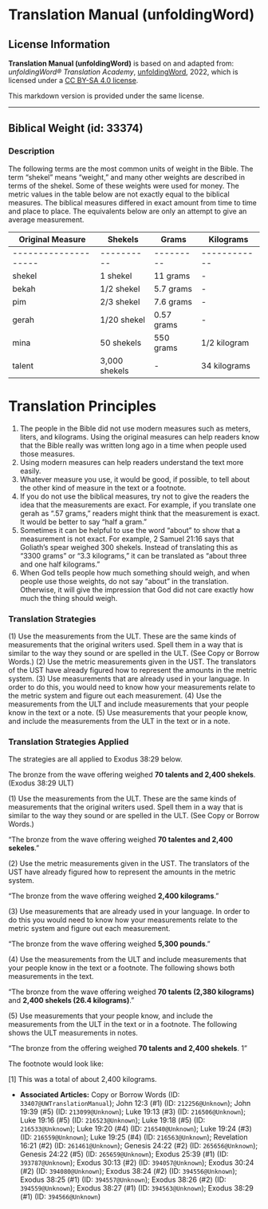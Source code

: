 # Translation Manual (unfoldingWord)

## License Information

**Translation Manual (unfoldingWord)** is based on and adapted from: _unfoldingWord® Translation Academy_, [unfoldingWord](https://unfoldingword.org/utw), 2022, which is licensed under a [CC BY-SA 4.0 license](https://creativecommons.org/licenses/by-sa/4.0/legalcode.en).

This markdown version is provided under the same license.



--------------------------------

## Biblical Weight (id: 33374)

### Description

The following terms are the most common units of weight in the Bible. The term “shekel” means “weight,” and many other weights are described in terms of the shekel. Some of these weights were used for money. The metric values in the table below are not exactly equal to the biblical measures. The biblical measures differed in exact amount from time to time and place to place. The equivalents below are only an attempt to give an average measurement.

| Original Measure | Shekels | Grams | Kilograms |
| --- | --- | --- | --- |
| \-\-\-\-\-\-\-\-\-\-\-\-\-\-\-\-\-\-\-\- | \-\-\-\-\-\-\-\-\-\- | \-\-\-\-\-\-\-\-\- | \-\-\-\-\-\-\-\-\-\-\-\- |
| shekel | 1 shekel | 11 grams | \- |
| bekah | 1/2 shekel | 5\.7 grams | \- |
| pim | 2/3 shekel | 7\.6 grams | \- |
| gerah | 1/20 shekel | 0\.57 grams | \- |
| mina | 50 shekels | 550 grams | 1/2 kilogram |
| talent | 3,000 shekels | \- | 34 kilograms |  |

Translation Principles
======================

1. The people in the Bible did not use modern measures such as meters, liters, and kilograms. Using the original measures can help readers know that the Bible really was written long ago in a time when people used those measures.
2. Using modern measures can help readers understand the text more easily.
3. Whatever measure you use, it would be good, if possible, to tell about the other kind of measure in the text or a footnote.
4. If you do not use the biblical measures, try not to give the readers the idea that the measurements are exact. For example, if you translate one gerah as “.57 grams,” readers might think that the measurement is exact. It would be better to say “half a gram.”
5. Sometimes it can be helpful to use the word “about” to show that a measurement is not exact. For example, 2 Samuel 21:16 says that Goliath’s spear weighed 300 shekels. Instead of translating this as “3300 grams” or “3\.3 kilograms,” it can be translated as “about three and one half kilograms.”
6. When God tells people how much something should weigh, and when people use those weights, do not say “about” in the translation. Otherwise, it will give the impression that God did not care exactly how much the thing should weigh.

### Translation Strategies

(1\) Use the measurements from the ULT. These are the same kinds of measurements that the original writers used. Spell them in a way that is similar to the way they sound or are spelled in the ULT. (See Copy or Borrow Words.) (2\) Use the metric measurements given in the UST. The translators of the UST have already figured how to represent the amounts in the metric system. (3\) Use measurements that are already used in your language. In order to do this, you would need to know how your measurements relate to the metric system and figure out each measurement. (4\) Use the measurements from the ULT and include measurements that your people know in the text or a note. (5\) Use measurements that your people know, and include the measurements from the ULT in the text or in a note.

### Translation Strategies Applied

The strategies are all applied to Exodus 38:29 below.

The bronze from the wave offering weighed **70 talents and 2,400 shekels**. (Exodus 38:29 ULT)

(1\) Use the measurements from the ULT. These are the same kinds of measurements that the original writers used. Spell them in a way that is similar to the way they sound or are spelled in the ULT. (See Copy or Borrow Words.)

“The bronze from the wave offering weighed **70 talentes and 2,400 sekeles**.”

(2\) Use the metric measurements given in the UST. The translators of the UST have already figured how to represent the amounts in the metric system.

“The bronze from the wave offering weighed **2,400 kilograms**.”

(3\) Use measurements that are already used in your language. In order to do this you would need to know how your measurements relate to the metric system and figure out each measurement.

“The bronze from the wave offering weighed **5,300 pounds**.”

(4\) Use the measurements from the ULT and include measurements that your people know in the text or a footnote. The following shows both measurements in the text.

“The bronze from the wave offering weighed **70 talents (2,380 kilograms)** and **2,400 shekels (26\.4 kilograms)**.”

(5\) Use measurements that your people know, and include the measurements from the ULT in the text or in a footnote. The following shows the ULT measurements in notes.

“The bronze from the offering weighed **70 talents and 2,400 shekels**. 1”

The footnote would look like:

\[1] This was a total of about 2,400 kilograms.

* **Associated Articles:** Copy or Borrow Words (ID: `33407@UWTranslationManual`); John 12:3 (#1) (ID: `212256@Unknown`); John 19:39 (#5) (ID: `213099@Unknown`); Luke 19:13 (#3) (ID: `216506@Unknown`); Luke 19:16 (#5) (ID: `216523@Unknown`); Luke 19:18 (#5) (ID: `216533@Unknown`); Luke 19:20 (#4) (ID: `216540@Unknown`); Luke 19:24 (#3) (ID: `216559@Unknown`); Luke 19:25 (#4) (ID: `216563@Unknown`); Revelation 16:21 (#2) (ID: `261461@Unknown`); Genesis 24:22 (#2) (ID: `265656@Unknown`); Genesis 24:22 (#5) (ID: `265659@Unknown`); Exodus 25:39 (#1) (ID: `393787@Unknown`); Exodus 30:13 (#2) (ID: `394057@Unknown`); Exodus 30:24 (#2) (ID: `394080@Unknown`); Exodus 38:24 (#2) (ID: `394556@Unknown`); Exodus 38:25 (#1) (ID: `394557@Unknown`); Exodus 38:26 (#2) (ID: `394559@Unknown`); Exodus 38:27 (#1) (ID: `394563@Unknown`); Exodus 38:29 (#1) (ID: `394566@Unknown`)

